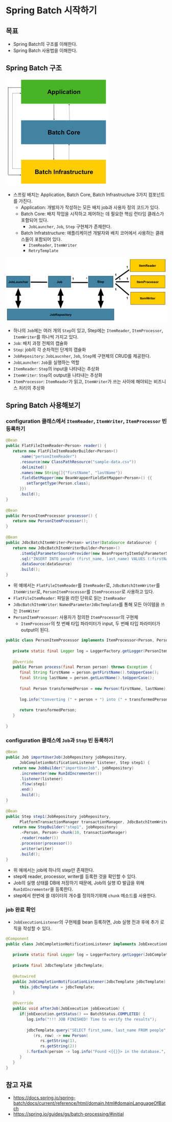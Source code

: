 # Spring Batch 시작하기

## 목표

- Spring Batch의 구조를 이해한다.
- Spring Batch 사용법을 이해한다.

## Spring Batch 구조

![](assets/Pasted%20image%2020230331175417.png)

- 스프링 배치는 Application, Batch Core, Batch Infrastructure 3가지 컴포넌트를 가진다.
	- Application: 개발자가 작성하는 모든 배치 job과 사용자 정의 코드가 있다.
	- Batch Core: 배치 작업을 시작하고 제어하는 데 필요한 핵심 런타임 클래스가 포함되어 있다.
		- `JobLauncher`, `Job`, `Step` 구현체가 존재한다.
	- Batch Infratstructure: 애플리케이션 개발자와 배치 코어에서 사용하는 클래스들이 포함되어 있다.
		- `ItemReader`, `ItemWriter`
		- `RetryTemplate`

![](assets/Pasted%20image%2020230331182235.png)

- 하나의 `Job`에는 여러 개의 `Step`이 있고, Step에는 `ItemReader`, `ItemProcessor`, `ItemWriter`를 하나씩 가지고 있다.
- `Job`: 배치 과정 전체의 캡슐화
- `Step`: job의 각 순차적인 단계의 캡슐화
- `JobRepository`: `JobLaucnher`, `Job`, `Step`에 구현체의 CRUD를 제공한다.
- `JobLauncher`: `Job`을 실행하는 역할
- `ItemReader`: `Step`의 input을 나타내는 추상화
- `ItemWriter`: `Step`의 output을 나타내는 추상화
- `ItemProcessor`: `ItemReader`가 읽고, `ItemWriter`가 쓰는 사이에 해야되는 비즈니스 처리의 추상화

## Spring Batch 사용해보기

### configuration 클래스에서 `ItemReader`, `ItemWriter`, `ItemProcessor` 빈 등록하기

```java
@Bean  
public FlatFileItemReader<Person> reader() {  
   return new FlatFileItemReaderBuilder<Person>()  
      .name("personItemReader")  
      .resource(new ClassPathResource("sample-data.csv"))  
      .delimited()  
      .names(new String[]{"firstName", "lastName"})  
      .fieldSetMapper(new BeanWrapperFieldSetMapper<Person>() {{  
         setTargetType(Person.class);  
      }})  
      .build();  
}  
  
@Bean  
public PersonItemProcessor processor() {  
   return new PersonItemProcessor();  
}  
  
@Bean  
public JdbcBatchItemWriter<Person> writer(DataSource dataSource) {  
   return new JdbcBatchItemWriterBuilder<Person>()  
      .itemSqlParameterSourceProvider(new BeanPropertyItemSqlParameterSourceProvider<>())  
      .sql("INSERT INTO people (first_name, last_name) VALUES (:firstName, :lastName)")  
      .dataSource(dataSource)  
      .build();  
}
```

- 위 예에서는 `FlatFileItemReader`를 `ItemReader`로, `JdbcBatchItemWriter`를 `ItemWriter`로, `PersonItemProcessor`를 `ItemProcessor`로 사용하고 있다.
- `FlatFileItemReader`:  파일을 라인 단위로 읽는 `ItemReader`
- `JdbcBatchItemWriter`: `NamedParameterJdbcTemplate`를 통해 모든 아이템을 쓰는 `ItemWiter`
- `PersonItemProcessor`: 사용자가 정의한 `ItemProcessor`의 구현체
	- `ItemProcessor`의 첫 번째 타입 파라미터가 input, 두 번째 타입 파라미터가 output이 된다.

```java
public class PersonItemProcessor implements ItemProcessor<Person, Person> {  
  
   private static final Logger log = LoggerFactory.getLogger(PersonItemProcessor.class);  
  
   @Override  
   public Person process(final Person person) throws Exception {  
      final String firstName = person.getFirstName().toUpperCase();  
      final String lastName = person.getLastName().toUpperCase();  
  
      final Person transformedPerson = new Person(firstName, lastName);  
  
      log.info("Converting (" + person + ") into (" + transformedPerson + ")");  
  
      return transformedPerson;  
   }  
  
}
```

### configuration 클래스에 `Job`과 `Step` 빈 등록하기

```java
@Bean  
public Job importUserJob(JobRepository jobRepository,  
      JobCompletionNotificationListener listener, Step step1) {  
   return new JobBuilder("importUserJob", jobRepository)  
      .incrementer(new RunIdIncrementer())  
      .listener(listener)  
      .flow(step1)  
      .end()  
      .build();  
}  
  
@Bean  
public Step step1(JobRepository jobRepository,  
      PlatformTransactionManager transactionManager, JdbcBatchItemWriter<Person> writer) {  
   return new StepBuilder("step1", jobRepository)  
      .<Person, Person> chunk(10, transactionManager)  
      .reader(reader())  
      .processor(processor())  
      .writer(writer)  
      .build();  
}
```

- 위 예에서는 job에 하나의 step만 존재한다.
- step에 reader, processor, writer를 등록한 것을 확인할 수 있다.
- Job의 실행 상태를 DB에 저장하기 때문에, Job의 실행 ID 발급을 위해 `RunIdIncrementer`을 등록한다.
- step에서 한번에 쓸 데이터의 개수를 정의하기위해 `chunk` 메소드를 사용한다.

### job 완료 확인

- `JobExecutionListener`의 구현체를 bean 등록하면, Job 실행 전과 후에 추가 로직을 작성할 수 있다.

```java
@Component  
public class JobCompletionNotificationListener implements JobExecutionListener {  
  
   private static final Logger log = LoggerFactory.getLogger(JobCompletionNotificationListener.class);  
  
   private final JdbcTemplate jdbcTemplate;  
  
   @Autowired  
   public JobCompletionNotificationListener(JdbcTemplate jdbcTemplate) {  
      this.jdbcTemplate = jdbcTemplate;  
   }  
  
   @Override  
   public void afterJob(JobExecution jobExecution) {  
      if(jobExecution.getStatus() == BatchStatus.COMPLETED) {  
         log.info("!!! JOB FINISHED! Time to verify the results");  
  
         jdbcTemplate.query("SELECT first_name, last_name FROM people",  
            (rs, row) -> new Person(  
               rs.getString(1),  
               rs.getString(2))  
         ).forEach(person -> log.info("Found <{{}}> in the database.", person));  
      }  
   }  
}
```

## 참고 자료

- https://docs.spring.io/spring-batch/docs/current/reference/html/domain.html#domainLanguageOfBatch
- https://spring.io/guides/gs/batch-processing/#initial